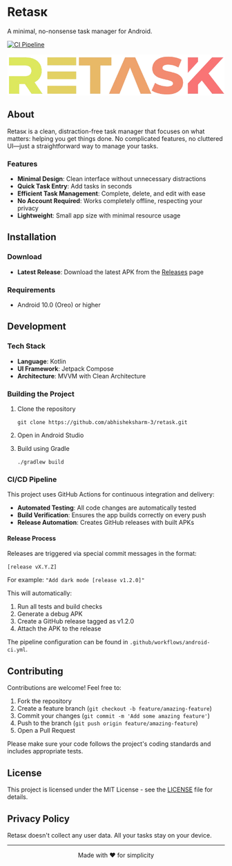 # Retasк

A minimal, no-nonsense task manager for Android.

[![CI Pipeline](https://github.com/abhisheksharm-3/retask/actions/workflows/ci.yml/badge.svg)](https://github.com/abhisheksharm-3/retask/actions/workflows/ci.yml)

<p align="center">
  <img src="/images/logo.png" alt="Retasк logo" />
</p>

## About

Retasк is a clean, distraction-free task manager that focuses on what matters: helping you get things done. No complicated features, no cluttered UI—just a straightforward way to manage your tasks.

### Features

- **Minimal Design**: Clean interface without unnecessary distractions
- **Quick Task Entry**: Add tasks in seconds
- **Efficient Task Management**: Complete, delete, and edit with ease
- **No Account Required**: Works completely offline, respecting your privacy
- **Lightweight**: Small app size with minimal resource usage

## Installation

### Download

- **Latest Release**: Download the latest APK from the [Releases](https://github.com/abhisheksharm-3/retask/releases) page

### Requirements

- Android 10.0 (Oreo) or higher

## Development

### Tech Stack

- **Language**: Kotlin
- **UI Framework**: Jetpack Compose
- **Architecture**: MVVM with Clean Architecture

### Building the Project

1. Clone the repository
   ```
   git clone https://github.com/abhisheksharm-3/retask.git
   ```

2. Open in Android Studio

3. Build using Gradle
   ```
   ./gradlew build
   ```

### CI/CD Pipeline

This project uses GitHub Actions for continuous integration and delivery:

- **Automated Testing**: All code changes are automatically tested
- **Build Verification**: Ensures the app builds correctly on every push
- **Release Automation**: Creates GitHub releases with built APKs

#### Release Process

Releases are triggered via special commit messages in the format:

```
[release vX.Y.Z]
```

For example: `"Add dark mode [release v1.2.0]"`

This will automatically:
1. Run all tests and build checks
2. Generate a debug APK
3. Create a GitHub release tagged as v1.2.0
4. Attach the APK to the release

The pipeline configuration can be found in `.github/workflows/android-ci.yml`.

## Contributing

Contributions are welcome! Feel free to:

1. Fork the repository
2. Create a feature branch (`git checkout -b feature/amazing-feature`)
3. Commit your changes (`git commit -m 'Add some amazing feature'`)
4. Push to the branch (`git push origin feature/amazing-feature`)
5. Open a Pull Request

Please make sure your code follows the project's coding standards and includes appropriate tests.

## License

This project is licensed under the MIT License - see the [LICENSE](LICENSE) file for details.

## Privacy Policy

Retasк doesn't collect any user data. All your tasks stay on your device.

---

<p align="center">
  Made with ❤️ for simplicity
</p>